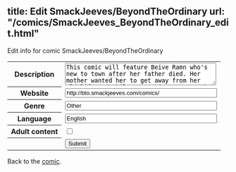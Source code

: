 title: Edit SmackJeeves/BeyondTheOrdinary
url: "/comics/SmackJeeves_BeyondTheOrdinary_edit.html"
---
Edit info for comic SmackJeeves/BeyondTheOrdinary

<form name="comic" action="http://gaepostmail.appspot.com/comic/" method="post">
<table class="comicinfo">
<tr>
<th>Description</th><td><textarea name="description" cols="40" rows="3">This comic will feature Beive Ramn who's new to town after her father died. Her mother wanted her to get away from her old life and while everything seems to be pretty calm; it's not. Mystical creatures, mythological beings and Swedish folklore.</textarea></td>
</tr>
<tr>
<th>Website</th><td><input type="text" name="url" value="http://bto.smackjeeves.com/comics/" size="40"/></td>
</tr>
<tr>
<th>Genre</th><td><input type="text" name="genre" value="Other" size="40"/></td>
</tr>
<tr>
<th>Language</th><td><input type="text" name="language" value="English" size="40"/></td>
</tr>
<tr>
<th>Adult content</th><td><input type="checkbox" name="adult" value="adult" /></td>
</tr>
<tr>
<th></th><td>
<input type="hidden" name="comic" value="SmackJeeves_BeyondTheOrdinary" />
<input type="submit" name="submit" value="Submit" />
</td>
</tr>
</table>
</form>

Back to the [comic](SmackJeeves_BeyondTheOrdinary.html).
